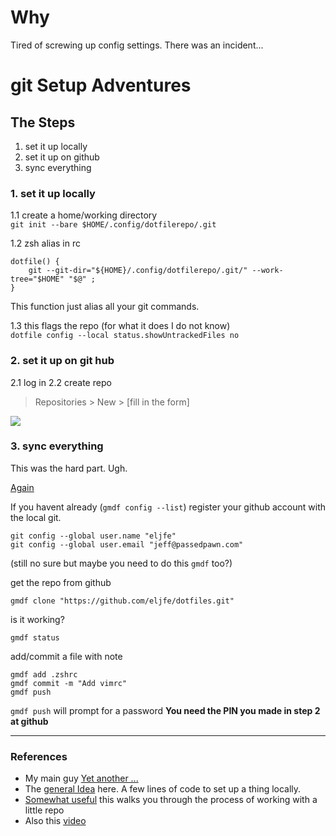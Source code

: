 # Why
Tired of screwing up config settings.  There was an incident...


# git Setup Adventures


## The Steps
1. set it up locally 
2. set it up on github
3. sync everything

### 1. set it up locally


1.1 create a home/working directory  
`git init --bare $HOME/.config/dotfilerepo/.git`
   
1.2 zsh alias in rc  

```.zshrc
dotfile() { 
	git --git-dir="${HOME}/.config/dotfilerepo/.git/" --work-tree="$HOME" "$@" ; 
}
```
This function just alias all your git commands.

1.3 this flags the repo (for what it does I do not know)   
`dotfile config --local status.showUntrackedFiles no`


### 2. set it up on git hub

2.1 log in
2.2 create repo  
> Repositories > New > [fill in the form]

![](https://user-images.githubusercontent.com/45724186/161364445-9675e394-7c7f-477b-a50d-4d40c83eed2d.jpeg)


### 3. sync everything
This was the hard part.  Ugh.

[Again](https://www.atlassian.com/git/tutorials/dotfiles)

If you havent already (`gmdf config --list`) register your github account with the local git.

```
git config --global user.name "eljfe"
git config --global user.email "jeff@passedpawn.com"
```

(still no sure but maybe you need to do this `gmdf` too?)

get the repo from github 

```
gmdf clone "https://github.com/eljfe/dotfiles.git"
```

is it working?

```
gmdf status
```

add/commit a file with note

```
gmdf add .zshrc
gmdf commit -m "Add vimrc"
gmdf push
```

`gmdf push` will prompt for a password **You need the PIN you made in step 2 at github**

----

### References

- My main guy [Yet another ...](https://dev.to/nimai/yet-another-guide-on-backing-up-dotfiles-3be6)
- The [general Idea](https://www.atlassian.com/git/tutorials/dotfiles) here. A few lines of code to set up a thing locally.
- [Somewhat useful](https://gist.github.com/mindplace/b4b094157d7a3be6afd2c96370d39fad) this walks you through the process of working with a little repo
- Also this [video](https://www.youtube.com/watch?v=0Rb8LXftWDk)

